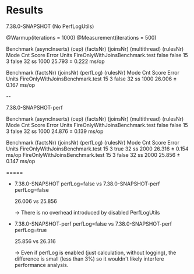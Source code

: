 Results
=====

7.38.0-SNAPSHOT (No PerfLogUtils)

@Warmup(iterations = 1000)
@Measurement(iterations = 500)

Benchmark                        (asyncInserts)  (cep)  (factsNr)  (joinsNr)  (multithread)  (rulesNr)  Mode   Cnt   Score   Error  Units
FireOnlyWithJoinsBenchmark.test           false  false         15          3          false         32    ss  1000  25.793 ± 0.222  ms/op

Benchmark                        (factsNr)  (joinsNr)  (perfLog)  (rulesNr)  Mode   Cnt   Score   Error  Units
FireOnlyWithJoinsBenchmark.test         15          3      false         32    ss  1000  26.006 ± 0.167  ms/op

--

7.38.0-SNAPSHOT-perf

Benchmark                        (asyncInserts)  (cep)  (factsNr)  (joinsNr)  (multithread)  (rulesNr)  Mode   Cnt   Score   Error  Units
FireOnlyWithJoinsBenchmark.test           false  false         15          3          false         32    ss  1000  24.876 ± 0.139  ms/op

Benchmark                        (factsNr)  (joinsNr)  (perfLog)  (rulesNr)  Mode   Cnt   Score   Error  Units
FireOnlyWithJoinsBenchmark.test         15          3       true         32    ss  2000  26.316 ± 0.154  ms/op
FireOnlyWithJoinsBenchmark.test         15          3      false         32    ss  2000  25.856 ± 0.147  ms/op

=====

- 7.38.0-SNAPSHOT perfLog=false vs 7.38.0-SNAPSHOT-perf perfLog=false

  26.006 vs 25.856

  -> There is no overhead introduced by disabled PerfLogUtils
 
- 7.38.0-SNAPSHOT-perf perfLog=false vs 7.38.0-SNAPSHOT-perf perfLog=true

  25.856 vs 26.316

  -> Even if perfLog is enabled (just calculation, without logging), the difference is small (less than 3%) so it wouldn't likely interfere performance analysis.
